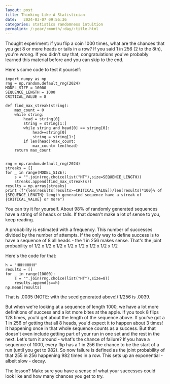 ```yaml
---
layout: post
title: Thinking Like A Statistician
date:   2024-03-07 09:56:36
categories: statistics randomness intuition
permalink: /:year/:month/:day/:title.html
---
```

Thought experiment:  if you flip a coin 1000 times, what are the chances that you get 8 or more heads or tails in a row?  If you said 1 in 256 (2 to the 8th), you're wrong.  If you didn't say that, congratulations you've probably learned this material before and you can skip to the end.

Here's some code to test it yourself:

```
import numpy as np
rng = np.random.default_rng(2024)
MODEL_SIZE = 10000
SEQUENCE_LENGTH = 1000
CRITICAL_VALUE = 8

def find_max_streak(string):
    max_count = 0
    while string:
        head = string[0]
        string = string[1:]
        while string and head[0] == string[0]:
            head+=string[0]
            string = string[1:]
        if len(head)>max_count:
            max_count= len(head)
    return max_count
        
        
rng = np.random.default_rng(2024)
streaks = []
for _ in range(MODEL_SIZE):
    s = "".join(rng.choice(list("HT"),size=SEQUENCE_LENGTH))
    streaks.append(find_max_streak(s))
results = np.array(streaks)
print (f"{len(results[results>=CRITICAL_VALUE])/len(results)*100}% of {SEQUENCE_LENGTH} length generated sequence have a streak of {CRITICAL_VALUE} or more")
```

You can try it for yourself.  About 98% of randomly generated sequences have a string of 8 heads or tails.  If that doesn't make a lot of sense to you, keep reading.

A probability is estimated with a frequency.  This number of successes divided by the number of attempts. If the only way to define success is to have a sequence of 8 all heads - the 1 in 256 makes sense.   That's the joint probability of 1/2 x 1/2 x 1/2 x 1/2 x 1/2 x 1/2 x 1/2 x 1/2  

Here's the code for that:

```
h = "HHHHHHHH"
results = []
for _ in range(10000):
    s = "".join(rng.choice(list("HT"),size=8))
    results.append(s==h)
np.mean(results)
```

That is .0035 (NOTE: with the seed generated above!) 1/256 is .0039.


But when we're looking at a sequence of length 1000, we have a lot more definitions of success and a lot more bites at the apple. If you took 8 flips 128 times, you'd get about the length of the sequence above.  If you've got a 1 in 256 of getting that all 8 heads, you'd expect it to happen about 3 times! It happening once in that whole sequence counts as a success.  But that doesn't even include getting part of your run in one set and the rest in the next. Let's turn it around - what's the chance of failure?  If you have a sequence of 1000, every flip has a 1 in 256 the chance to be the start of a run (until you get to 982). So now failure is defined as the joint probability of that 255 in 256 happening 982 times in a row.  This sets up an exponential - albeit slow - decay. 

The lesson?  Make sure you have a sense of what your successes could look like and how many chances you get to try.

